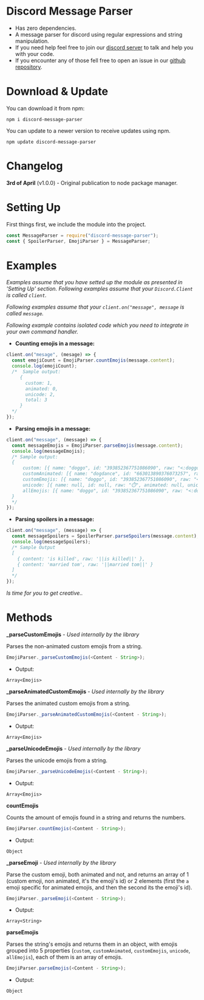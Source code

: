 # Discord Message Parser
- Has zero dependencies.
- A message parser for discord using regular expressions and string manipulation.
- If you need help feel free to join our <a href="https://discord.gg/rk7cVyk">discord server</a> to talk and help you with your code.
- If you encounter any of those fell free to open an issue in our <a href="https://github.com/ModCord/message-parser/issues">github repository</a>.

# Download & Update
You can download it from npm:
```cli
npm i discord-message-parser
```
You can update to a newer version to receive updates using npm.
```cli
npm update discord-message-parser
```

# Changelog
**3rd of April** (v1.0.0) - Original publication to node package manager.

# Setting Up
First things first, we include the module into the project.
```js
const MessageParser = require("discord-message-parser");
const { SpoilerParser, EmojiParser } = MessageParser;
```

# Examples
*Examples assume that you have setted up the module as presented in 'Setting Up' section.*
*Following examples assume that your `Discord.Client` is called `client`.*

*Following examples assume that your `client.on("message", message` is called `message`.*

*Following example contains isolated code which you need to integrate in your own command handler.*
- **Counting emojis in a message:**
```js
client.on("mesage", (mesage) => {
  const emojiCount = EmojiParser.countEmojis(message.content);
  console.log(emojiCount);
  /*  Sample output: 
     {
       custom: 1,
       animated: 0,
       unicode: 2,
       total: 3
     }
  */
});
```

- **Parsing emojis in a message:**
```js
client.on("message", (message) => {
  const messageEmojis = EmojiParser.parseEmojis(message.content);
  console.log(messageEmojis);
  /* Sample output:
  {
      custom: [{ name: "doggo", id: "393852367751086090", raw: "<:doggo:393852367751086090>", animated: false, unicode: false }],
      customAnimated: [{ name: "dogdance", id: "663013890376073257", raw: "<:dogdance:663013890376073257>", animated: true, unicode: false }],
      customEmojis: [{ name: "doggo", id: "393852367751086090", raw: "<:doggo:393852367751086090>", animated: false, unicode: false }, { name: "dogdance", id: "663013890376073257", raw: "<:dogdance:663013890376073257>", animated: true, unicode: false }],
      unicode: [{ name: null, id: null, raw: "⏱️", animated: null, unicode: true }, { name: null, id: null, raw: "☕", animated: null, unicode: true }],
      allEmojis: [{ name: "doggo", id: "393852367751086090", raw: "<:doggo:393852367751086090>", animated: false, unicode: false }, { name: "dogdance", id: "663013890376073257", raw: "<:dogdance:663013890376073257>", animated: true, unicode: false }, { name: null, id: null, raw: "⏱️", animated: null, unicode: true }, { name: null, id: null, raw: "☕", animated: null, unicode: true }]
  }
  */
});
```

- **Parsing spoilers in a message:**
```js
client.on("message", (message) => {
  const messageSpoilers = SpoilerParser.parseSpoilers(message.content);
  console.log(messageSpoilers);
  /* Sample Output
  [
    { content: 'is killed', raw: '||is killed||' },
    { content: 'married tom', raw: '||married tom||' }
  ]
  */
});
```
*Is time for you to get creative..*

# Methods
**\_parseCustomEmojis** - *Used internally by the library*

Parses the non-animated custom emojis from a string.
```js
EmojiParser._parseCustomEmojis(<Content - String>);
```
- Output:
```
Array<Emojis>
```

**\_parseAnimatedCustomEmojis** - *Used internally by the library*

Parses the animated custom emojis from a string.
```js
EmojiParser._parseAnimatedCustomEmojis(<Content - String>);
```
- Output:
```
Array<Emojis>
```

**\_parseUnicodeEmojis** - *Used internally by the library*

Parses the unicode emojis from a string.
```js
EmojiParser._parseUnicodeEmojis(<Content - String>);
```
- Output:
```
Array<Emojis>
```

**countEmojis**

Counts the amount of emojis found in a string and returns the numbers.
```js
EmojiParser.countEmojis(<Content - String>);
```
- Output:
```
Object
```

**\_parseEmoji** - *Used internally by the library*

Parse the custom emoji, both animated and not, and returns an array of 1 (custom emoji, non animated, it's the emoji's id) or 2 elements (first the `a` emoji specific for animated emojis, and then the second its the emoji's id).
```js
EmojiParser._parseEmoji(<Content - String>);
```
- Output:
```
Array<String>
```

**parseEmojis**

Parses the string's emojis and returns them in an object, with emojis grouped into 5 properties (`custom`, `customAnimated`, `customEmojis`, `unicode`, `allEmojis`), each of them is an array of emojis. 
```js
EmojiParser.parseEmojis(<Content - String>);
```
- Output:
```
Object
```

